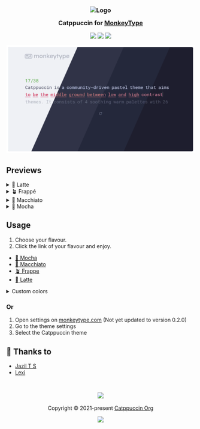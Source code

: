 <h3 align="center">
	<img src="https://raw.githubusercontent.com/catppuccin/catppuccin/main/assets/logos/exports/1544x1544_circle.png" width="100" alt="Logo"/><br/>
	<img src="https://raw.githubusercontent.com/catppuccin/catppuccin/main/assets/misc/transparent.png" height="30" width="0px"/>
	Catppuccin for <a href="https://monkeytype.com">MonkeyType</a>
	<img src="https://raw.githubusercontent.com/catppuccin/catppuccin/main/assets/misc/transparent.png" height="30" width="0px"/>
</h3>

<p align="center">
    <a href="https://github.com/catppuccin/monkeytype/stargazers"><img src="https://img.shields.io/github/stars/catppuccin/monkeytype?colorA=363a4f&colorB=b7bdf8&style=for-the-badge"></a>
    <a href="https://github.com/catppuccin/monkeytype/issues"><img src="https://img.shields.io/github/issues/catppuccin/monkeytype?colorA=363a4f&colorB=f5a97f&style=for-the-badge"></a>
    <a href="https://github.com/catppuccin/monkeytype/contributors"><img src="https://img.shields.io/github/contributors/catppuccin/monkeytype?colorA=363a4f&colorB=a6da95&style=for-the-badge"></a>
</p>

<p align="center">
  <img src="assets/res.webp"/>
</p>

## Previews

<details>
<summary>🌻 Latte</summary>
<img src="assets/latte.webp"/>
</details>
<details>
<summary>🪴 Frappé</summary>
<img src="assets/frappe.webp"/>
</details>
<details>
<summary>🌺 Macchiato</summary>
<img src="assets/macchiato.webp"/>
</details>
<details>
<summary>🌿 Mocha</summary>
<img src="assets/mocha.webp"/>
</details>

## Usage
1. Choose your flavour.
2. Click the link of your flavour and enjoy.
  - [🌿 Mocha](https://monkeytype.com?customTheme=WyIjMWUxZTJlIiwiI2E2ZTNhMSIsIiNmNWUwZGMiLCIjNTg1YjcwIiwiIzE4MTgyNSIsIiNjZGQ2ZjQiLCIjZjM4YmE4IiwiI2ViYTBhYyIsIiNmMzhiYTgiLCIjZWJhMGFjIl0=)
  - [🌺 Macchiato](https://monkeytype.com?customTheme=WyIjMjQyNzNhIiwiI2E2ZGE5NSIsIiNmNGRiZDYiLCIjNWI2MDc4IiwiIzFlMjAzMCIsIiNjYWQzZjUiLCIjZWQ4Nzk2IiwiI2VlOTlhMCIsIiNlZDg3OTYiLCIjZWU5OWEwIl0=)
  - [🪴 Frappe](https://monkeytype.com?customTheme=WyIjMzAzNDQ2IiwiI2E2ZDE4OSIsIiNmMmQ1Y2YiLCIjNjI2ODgwIiwiIzI5MmMzYyIsIiNjNmQwZjUiLCIjZTc4Mjg0IiwiI2VhOTk5YyIsIiNlNzgyODQiLCIjZWE5OTljIl0=)
  - [🌻 Latte](https://monkeytype.com?customTheme=WyIjZWZmMWY1IiwiIzQwYTAyYiIsIiNkYzhhNzgiLCIjYWNiMGJlIiwiI2U2ZTllZiIsIiM0YzRmNjkiLCIjZDIwZjM5IiwiI2U2NDU1MyIsIiNkMjBmMzkiLCIjZTY0NTUzIl0=)

<details>
<summary>Custom colors</summary>

  1. Open settings on [monkeytype.com](https://monkeytype.com/)
  2. Scroll down to `theme` and put the following colors in the custom theme. (this is mocha but you can put in the colors from *flavour*.css)
  <table>
    <tr>
      <td>Background</td>
      <td><img src="https://raw.githubusercontent.com/catppuccin/catppuccin/main/assets/palette/circles/mocha_base.png" height="12" width="12"/> #363a4f</td>
      <td>Main</td>
      <td><img src="https://raw.githubusercontent.com/catppuccin/catppuccin/main/assets/palette/circles/mocha_green.png" height="12" width="12"/> #a6e3a1 (Change this color to whatever you want)</td>
    </tr>
    <tr>
      <td>Caret</td>
      <td><img src="https://raw.githubusercontent.com/catppuccin/catppuccin/main/assets/palette/circles/mocha_rosewater.png" height="12" width="12"/> #f5e0dc</td>
      <td>Sub</td>
      <td><img src="https://raw.githubusercontent.com/catppuccin/catppuccin/main/assets/palette/circles/mocha_surface2.png" height="12" width="12"/> #585b70</td>
    </tr>
    <tr>
      <td>Sub alt</td>
      <td><img src="https://raw.githubusercontent.com/catppuccin/catppuccin/main/assets/palette/circles/mocha_surface2.png" height="12" width="12"/> #585b70</td>
      <td>Text</td>
      <td><img src="https://raw.githubusercontent.com/catppuccin/catppuccin/main/assets/palette/circles/mocha_text.png" height="12" width="12"/> #cdd6f4</td>
    </tr>
    <tr>
      <td>Error</td>
      <td><img src="https://raw.githubusercontent.com/catppuccin/catppuccin/main/assets/palette/circles/mocha_red.png" height="12" width="12"/> #f38ba8</td>
      <td>Extra error</td>
      <td><img src="https://raw.githubusercontent.com/catppuccin/catppuccin/main/assets/palette/circles/mocha_maroon.png" height="12" width="12"/> #eba0ac</td>
    </tr>
    <tr>
      <td>colorful mode</td>
    </tr>
    <tr>
      <td>Error</td>
      <td><img src="https://raw.githubusercontent.com/catppuccin/catppuccin/main/assets/palette/circles/mocha_red.png" height="12" width="12"/> #f38ba8</td>
      <td>Extra error</td>
      <td><img src="https://raw.githubusercontent.com/catppuccin/catppuccin/main/assets/palette/circles/mocha_maroon.png" height="12" width="12"/> #eba0ac</td>
    </tr>
  </table>

</details>

### Or

1. Open settings on [monkeytype.com](https://monkeytype.com/) (Not yet updated to version 0.2.0)
2. Go to the theme settings
3. Select the Catppuccin theme


## 💝 Thanks to

- [Jazil T S](https://github.com/tsjazil)
- [Lexi](https://github.com/ShyyLexi/)

&nbsp;

<p align="center"><img src="https://raw.githubusercontent.com/catppuccin/catppuccin/main/assets/footers/gray0_ctp_on_line.svg?sanitize=true" /></p>
<p align="center">Copyright &copy; 2021-present <a href="https://github.com/catppuccin" target="_blank">Catppuccin Org</a>
<p align="center"><a href="https://github.com/catppuccin/catppuccin/blob/main/LICENSE"><img src="https://img.shields.io/static/v1.svg?style=for-the-badge&label=License&message=MIT&logoColor=d9e0ee&colorA=363a4f&colorB=b7bdf8"/></a></p>

